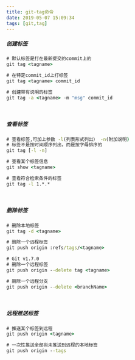 ```yaml
---
title: git-tag命令
date: 2019-05-07 15:09:34
tags: [git,tag]
---
```


##### 创建标签

```cmd
# 默认标签是打在最新提交的commit上的
git tag <tagname>

# 在特定commit_id上打标签
git tag <tagname> commit_id

# 创建带有说明的标签
git tag -a <tagname> -m "msg" commit_id
```

<br/>



##### 查看标签

```cmd
# 查看标签,可加上参数 -l(列表形式列出） -n(附加说明)
# 标签不是按时间顺序列出，而是按字母排序的
git tag [-l -n]

# 查看某个标签信息
git show <tagname>

# 查看符合检索条件的标签 
git tag -l 1.*.* 
```

<br/>



##### 删除标签

```cmd
# 删除本地标签
git tag -d <tagname>

# 删除一个远程标签
git push origin :refs/tags/<tagname>

# Git v1.7.0 
# 删除一个远程标签
git push origin --delete tag <tagname>

# 删除一个远程分支
git push origin --delete <branchName>
```

<!--more-->

<br/>



##### 远程推送标签

```cmd
# 推送某个标签到远程
git push origin <tagname>

# 一次性推送全部尚未推送到远程的本地标签
git push origin --tags
```

<br/>





